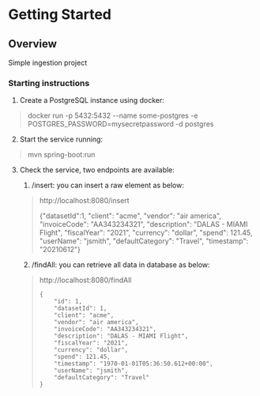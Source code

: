 # Getting Started

## Overview
Simple ingestion project

### Starting instructions

1. Create a PostgreSQL instance using docker: 

> docker run -p 5432:5432 --name some-postgres -e POSTGRES_PASSWORD=mysecretpassword -d postgres

2. Start the service running: 

> mvn spring-boot:run

3. Check the service, two endpoints are available:

    1. /insert: you can insert a raw element as below:

    > http://localhost:8080/insert
    >
    > {"datasetId":1, "client": "acme", "vendor": "air america", "invoiceCode": "AA343234321", "description": "DALAS - MIAMI Flight", "fiscalYear": "2021", "currency": "dollar", "spend": 121.45, "userName": "jsmith", "defaultCategory": "Travel", "timestamp": "20210612"}

    2. /findAll: you can retrieve all data in database as below:
    
    > http://localhost:8080/findAll
    >
    >     {
    >         "id": 1,
    >         "datasetId": 1,
    >         "client": "acme",
    >         "vendor": "air america",
    >         "invoiceCode": "AA343234321",
    >         "description": "DALAS - MIAMI Flight",
    >         "fiscalYear": "2021",
    >         "currency": "dollar",
    >         "spend": 121.45,
    >         "timestamp": "1970-01-01T05:36:50.612+00:00",
    >         "userName": "jsmith",
    >         "defaultCategory": "Travel"
    >     }
